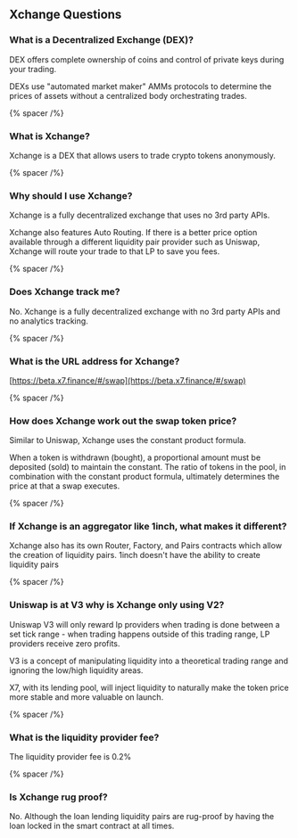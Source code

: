 ## Xchange Questions

### What is a Decentralized Exchange (DEX)?

DEX offers complete ownership of coins and control of private keys during your trading.

DEXs use "automated market maker" AMMs protocols to determine the prices of assets without a centralized body orchestrating trades.

{% spacer /%}

### What is Xchange?

Xchange is a DEX that allows users to trade crypto tokens anonymously.

{% spacer /%}

### Why should I use Xchange?

Xchange is a fully decentralized exchange that uses no 3rd party APIs.

Xchange also features Auto Routing. If there is a better price option available through a different liquidity pair provider such as Uniswap, Xchange will route your trade to that LP to save you fees.

{% spacer /%}

### Does Xchange track me?

No. Xchange is a fully decentralized exchange with no 3rd party APIs and no analytics tracking.

{% spacer /%}

### What is the URL address for Xchange?

[https://beta.x7.finance/#/swap](https://beta.x7.finance/#/swap)

{% spacer /%}

### How does Xchange work out the swap token price?

Similar to Uniswap, Xchange uses the constant product formula.

When a token is withdrawn (bought), a proportional amount must be deposited (sold) to maintain the constant. The ratio of tokens in the pool, in combination with the constant product formula, ultimately determines the price at that a swap executes.

{% spacer /%}

### If Xchange is an aggregator like 1inch, what makes it different?

Xchange also has its own Router, Factory, and Pairs contracts which allow the creation of liquidity pairs. 1inch doesn't have the ability to create liquidity pairs

{% spacer /%}

### Uniswap is at V3 why is Xchange only using V2?

Uniswap V3 will only reward lp providers when trading is done between a set tick range - when trading happens outside of this trading range, LP providers receive zero profits.

V3 is a concept of manipulating liquidity into a theoretical trading range and ignoring the low/high liquidity areas.

X7, with its lending pool, will inject liquidity to naturally make the token price more stable and more valuable on launch.

{% spacer /%}

### What is the liquidity provider fee?

The liquidity provider fee is 0.2%

{% spacer /%}

### Is Xchange rug proof?

No. Although the loan lending liquidity pairs are rug-proof by having the loan locked in the smart contract at all times.
